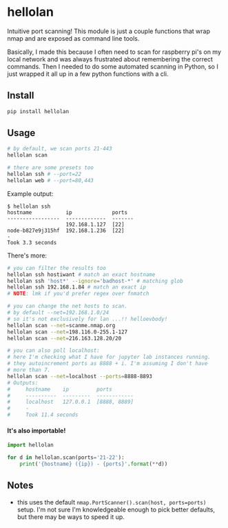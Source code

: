 # hellolan
Intuitive port scanning! This module is just a couple functions that wrap nmap and are exposed as command line tools.

Basically, I made this because I often need to scan for raspberry pi's on my local network and was always frustrated about remembering the correct commands. Then I needed to do some automated scanning in Python, so I just wrapped it all up in a few python functions with a cli.

## Install

```bash
pip install hellolan
```

## Usage

```bash
# by default, we scan ports 21-443
hellolan scan

# there are some presets too
hellolan ssh # --port=22
hellolan web # --port=80,443
```
Example output:
```
$ hellolan ssh
hostname           ip             ports
-----------------  -------------  -------
                   192.168.1.127  [22]
node-b827e9j315hf  192.168.1.236  [22]
-
Took 3.3 seconds
```

There's more:
```bash
# you can filter the results too
hellolan ssh hostiwant # match an exact hostname
hellolan ssh 'host*' --ignore='badhost-*' # matching glob
hellolan ssh 192.168.1.84 # match an exact ip
# NOTE: lmk if you'd prefer regex over fnmatch

# you can change the net hosts to scan.
# by default --net=192.168.1.0/24
# so it's not exclusively for lan ...!! helloevbody!
hellolan scan --net=scanme.nmap.org
hellolan scan --net=198.116.0-255.1-127
hellolan scan --net=216.163.128.20/20

# you can also poll localhost:
# here I'm checking what I have for jupyter lab instances running.
# they autoincrement ports as 8888 + i. I'm assuming I don't have
# more than 7.
hellolan scan --net=localhost --ports=8888-8893
# Outputs:
#     hostname    ip         ports
#     ----------  ---------  ------------
#     localhost   127.0.0.1  [8888, 8889]
#     -
#     Took 11.4 seconds
```

#### It's also importable!

```python
import hellolan

for d in hellolan.scan(ports='21-22'):
    print('{hostname} ({ip}) - {ports}'.format(**d))
```

## Notes
 - this uses the default `nmap.PortScanner().scan(host, ports=ports)` setup. I'm not sure I'm knowledgeable enough to pick better defaults, but there may be ways to speed it up.
